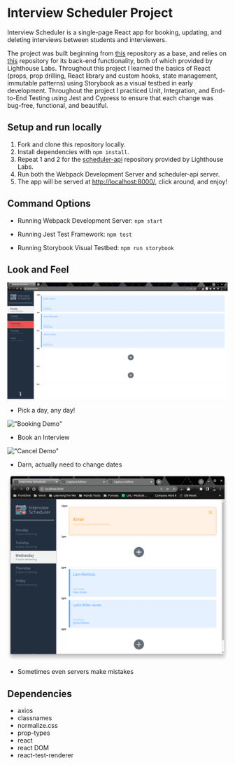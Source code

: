 # Interview Scheduler Project
Interview Scheduler is a single-page React app for booking, updating, and deleting interviews between students and interviewers. 

The project was built beginning from [this](https://github.com/lighthouse-labs/scheduler) repository as a base, and relies on [this](https://github.com/lighthouse-labs/scheduler-api) repository for its back-end functionality, both of which provided by Lighthouse Labs. Throughout this project I learned the basics of React (props, prop drilling, React library and custom hooks, state management, immutable patterns) using Storybook as a visual testbed in early development. Throughout the project I practiced Unit, Integration, and End-to-End Testing using Jest and Cypress to ensure that each change was bug-free, functional, and beautiful.

## Setup and run locally

1. Fork and clone this repository locally.
2. Install dependencies with `npm install`.
3. Repeat 1 and 2 for the [scheduler-api](https://github.com/lighthouse-labs/scheduler-api) repository provided by Lighthouse Labs. 
4. Run both the Webpack Development Server and scheduler-api server. 
5. The app will be served at [http://localhost:8000/](http://localhost:8000/), click around, and enjoy!

## Command Options

- Running Webpack Development Server: `npm start`

- Running Jest Test Framework: `npm test`

- Running Storybook Visual Testbed: `npm run storybook`

## Look and Feel
!["Days Navigation"](https://github.com/b1u3too/scheduler/blob/master/docs/Overview.png)
- Pick a day, any day!

!["Booking Demo"](https://github.com/b1u3too/scheduler/blob/master/docs/Book.gif)
- Book an Interview

!["Cancel Demo"](https://github.com/b1u3too/scheduler/blob/master/docs/Delete.gif)
- Darn, actually need to change dates

!["Error Message"](https://github.com/b1u3too/scheduler/blob/master/docs/Error.png)
- Sometimes even servers make mistakes

## Dependencies
- axios
- classnames
- normalize.css
- prop-types
- react
- react DOM
- react-test-renderer
